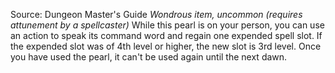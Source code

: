 Source: Dungeon Master's Guide
*Wondrous item, uncommon (requires attunement by a spellcaster)*
While this pearl is on your person, you can use an action to speak its command word and regain one expended spell slot. If the expended slot was of 4th level or higher, the new slot is 3rd level. Once you have used the pearl, it can't be used again until the next dawn.